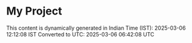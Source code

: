 # My Project

This content is dynamically generated in Indian Time (IST): 2025-03-06 12:12:08 IST
Converted to UTC: 2025-03-06 06:42:08 UTC
